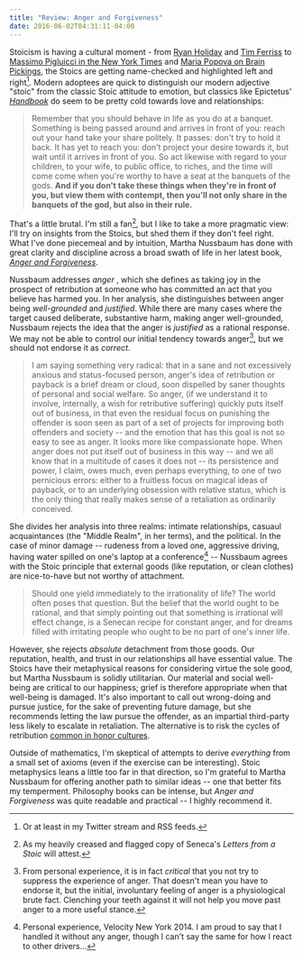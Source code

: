 ```yaml
---
title: "Review: Anger and Forgiveness"
date: 2016-06-02T04:31:11-04:00
---
```


Stoicism is having a cultural moment - from [Ryan Holiday][1] and [Tim Ferriss][2] to [Massimo Pigluicci in the New York Times][3] and [Maria Popova on Brain Pickings][4], the Stoics are getting name-checked and highlighted left and right[^1]. Modern adoptees are quick to distinguish our modern adjective "stoic" from the classic Stoic attitude to emotion, but classics like Epictetus' [_Handbook_][5] do seem to be pretty cold towards love and relationships:

> Remember that you should behave in life as you do at a banquet. Something is being passed around and arrives in front of you: reach out your hand take your share politely. It passes: don't try to hold it back. It has yet to reach you: don't project your desire towards it, but wait until it arrives in front of you. So act likewise with regard to your children, to your wife, to public office, to riches, and the time will come come when you're worthy to have a seat at the banquets of the gods. **And if you don't take these things when they're in front of you, but view them with contempt, then you'll not only share in the banquets of the god, but also in their rule.**

That's a little brutal. I'm still a fan[^2], but I like to take a more pragmatic view: I'll try on insights from the Stoics, but shed them if they don't feel right. What I've done piecemeal and by intuition, Martha Nussbaum has done with great clarity and discipline across a broad swath of life in her latest book, [_Anger and Forgiveness_][6].

Nussbaum addresses _anger_ , which she defines as taking joy in the prospect of retribution at someone who has committed an act that you believe has harmed you. In her analysis, she distinguishes between anger being _well-grounded_ and _justified_. While there are many cases where the target caused deliberate, substantive harm, making anger well-grounded, Nussbaum rejects the idea that the anger is _justified_ as a rational response. We may not be able to control our initial tendency towards anger[^3], but we should not endorse it as _correct_.

> I am saying something very radical: that in a sane and not excessively anxious and status-focused person, anger's idea of retribution or payback is a brief dream or cloud, soon dispelled by saner thoughts of personal and social welfare. So anger, (if we understand it to involve, internally, a wish for retributive suffering) quickly puts itself out of business, in that even the residual focus on punishing the offender is soon seen as part of a set of projects for improving both offenders and society -- and the emotion that has this goal is not so easy to see as anger. It looks more like compassionate hope. When anger does not put itself out of business in this way -- and we all know that in a multitude of cases it does not -- its persistence and power, I claim, owes much, even perhaps everything, to one of two pernicious errors: either to a fruitless focus on magical ideas of payback, or to an underlying obsession with relative status, which is the only thing that really makes sense of a retaliation as ordinarily conceived.

She divides her analysis into three realms: intimate relationships, casuaul acquaintances (the "Middle Realm", in her terms), and the political. In the case of minor damage -- rudeness from a loved one, aggressive driving, having water spilled on one's laptop at a conference[^4] -- Nussbaum agrees with the Stoic principle that external goods (like reputation, or clean clothes) are nice-to-have but not worthy of attachment.

> Should one yield immediately to the irrationality of life? The world often poses that question. But the belief that the world ought to be rational, and that simply pointing out that something is irrational will effect change, is a Senecan recipe for constant anger, and for dreams filled with irritating people who ought to be no part of one's inner life.

However, she rejects _absolute_ detachment from those goods. Our reputation, health, and trust in our relationships all have essential value. The Stoics have their metaphysical reasons for considering virtue the sole good, but Martha Nussbaum is solidly utilitarian. Our material and social well-being are critical to our happiness; grief is therefore appropriate when that well-being is damaged. It's also important to call out wrong-doing and pursue justice, for the sake of preventing future damage, but she recommends letting the law pursue the offender, as an impartial third-party less likely to escalate in retaliation. The alternative is to risk the cycles of retribution [common in honor cultures][7].

Outside of mathematics, I'm skeptical of attempts to derive _everything_ from a small set of axioms (even if the exercise can be interesting). Stoic metaphysics leans a little too far in that direction, so I'm grateful to Martha Nussbaum for offering another path to similar ideas -- one that better fits my temperment. Philosophy books can be intense, but _Anger and Forgiveness_ was quite readable and practical -- I highly recommend it.

[^1]: Or at least in my Twitter stream and RSS feeds.
[^2]: As my heavily creased and flagged copy of Seneca's _Letters from a Stoic_ will attest.
[^3]: From personal experience, it is in fact _critical_ that you not try to suppress the experience of anger. That doesn't mean you have to endorse it, but the initial, involuntary feeling of anger is a physiological brute fact. Clenching your teeth against it will not help you move past anger to a more useful stance.
[^4]: Personal experience, Velocity New York 2014. I am proud to say that I handled it without any anger, though I can't say the same for how I react to other drivers...

[1]: http://ryanholiday.net/stoicism-a-practical-philosophy-you-can-actually-use/
[2]: https://www.youtube.com/watch?v=88Ui_nflxkA
[3]: http://opinionator.blogs.nytimes.com/2015/02/02/how-to-be-a-stoic/?pagewanted=all&_r=0
[4]: https://www.brainpickings.org/2014/09/01/seneca-on-the-shortness-of-life/
[5]: http://classics.mit.edu/Epictetus/epicench.html
[6]: http://www.amazon.com/dp/0199335877
[7]: https://en.wikipedia.org/wiki/Hatfield%E2%80%93McCoy_feud
